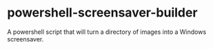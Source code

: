 # powershell-screensaver-builder
A powershell script that will turn a directory of images into a Windows screensaver.  
